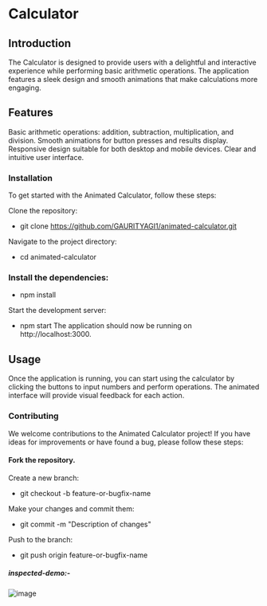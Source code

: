 # Calculator
## Introduction
The Calculator is designed to provide users with a delightful and interactive experience while performing basic arithmetic operations. The application features a sleek design and smooth animations that make calculations more engaging.

## Features
Basic arithmetic operations: addition, subtraction, multiplication, and division.
Smooth animations for button presses and results display.
Responsive design suitable for both desktop and mobile devices.
Clear and intuitive user interface.

### Installation
To get started with the Animated Calculator, follow these steps:

Clone the repository:
- git clone https://github.com/GAURITYAGI1/animated-calculator.git

Navigate to the project directory:
- cd animated-calculator

### Install the dependencies:
- npm install

Start the development server:

- npm start
The application should now be running on http://localhost:3000.

## Usage
Once the application is running, you can start using the calculator by clicking the buttons to input numbers and perform operations. The animated interface will provide visual feedback for each action.

### Contributing
We welcome contributions to the Animated Calculator project! If you have ideas for improvements or have found a bug, please follow these steps:

#### Fork the repository.
Create a new branch:

- git checkout -b feature-or-bugfix-name

Make your changes and commit them:
- git commit -m "Description of changes"

Push to the branch:

- git push origin feature-or-bugfix-name

##### inspected-demo:-
![image](https://github.com/GAURITYAGI1/Animated-Calculator/assets/139331361/180a9ea6-6206-49cc-936d-eeb8366675e5)
